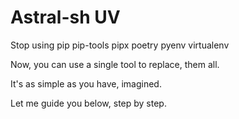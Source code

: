 # Astral-sh UV

Stop using 
  pip 
  pip-tools 
  pipx 
  poetry 
  pyenv 
  virtualenv

  Now, you can use a single tool to replace, them all.

 It's as simple as you have, imagined.

 Let me guide you below, step by step.

 
